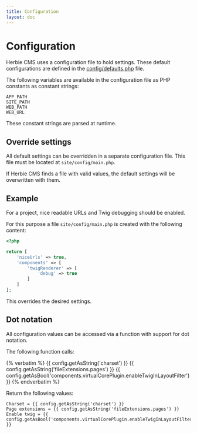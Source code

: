 ```yaml
---
title: Configuration
layout: doc
---
```


# Configuration

Herbie CMS uses a configuration file to hold settings.
These default configurations are defined in the [config/defaults.php](https://github.com/getherbie/herbie/blob/2.x/config/defaults.php) file.

The following variables are available in the configuration file as PHP constants as constant strings:

    APP_PATH
    SITE_PATH
    WEB_PATH
    WEB_URL

These constant strings are parsed at runtime.


## Override settings

All default settings can be overridden in a separate configuration file.
This file must be located at `site/config/main.php`.

If Herbie CMS finds a file with valid values, the default settings will be overwritten with them.


## Example

For a project, nice readable URLs and Twig debugging should be enabled.

For this purpose a file `site/config/main.php` is created with the following content:

~~~php
<?php

return [
    'niceUrls' => true,
    'components' => [
        'twigRenderer' => [
            'debug' => true
        ]
    ]
];
~~~

This overrides the desired settings.

## Dot notation

All configuration values can be accessed via a function with support for dot notation.

The following function calls:

{% verbatim %}
    {{ config.getAsString('charset') }}
    {{ config.getAsString('fileExtensions.pages') }}
    {{ config.getAsBool('components.virtualCorePlugin.enableTwigInLayoutFilter') }}
{% endverbatim %}

Return the following values:

    Charset = {{ config.getAsString('charset') }}
    Page extensions = {{ config.getAsString('fileExtensions.pages') }}
    Enable twig = {{ config.getAsBool('components.virtualCorePlugin.enableTwigInLayoutFilter') }}
